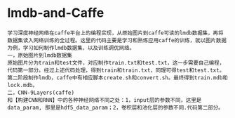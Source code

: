# lmdb-and-Caffe
    学习深度神经网络在caffe平台上的编程实现，从原始图片到caffe可读的lmdb数据集，再将数据集读入网络训练的全过程。这里的代码主要是学习和熟练应用caffe的训练，就以图片数据为例，学习如何制作lmdb数据集，以及训练调优网络。
    一，原始图片到lmdb数据集
    原始图片分为train和test文件，对应制作train.txt和test.txt，这一步需要自己编程，代码第一部分。经过上述代码处理，得到train和train.txt，同理可得test和test.txt。第二阶段制作lmdb，caffe中有相应脚本create.sh和convert.sh。最终得到train.mdb和lock.mdb。
    二，CNN-9Layers(caffe)
    和【构建CNN和RNN】中的各种神经网络不同之处：1，input层的参数不同，这里是data_param, 那里是hdf5_data_param；2，卷积层和池化层的参数不同.代码第二部分。

    
